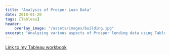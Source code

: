 ```yaml
---
title: "Analysis of Prosper Loan Data"
date: 2018-01-20
tags: [Tableau]
header:
    overlay_image: "/assets/images/building.jpg"
excerpt: "Analyzing various aspects of Prosper lending data using Tableau"
---
```


[Link to my Tableau workbook](https://public.tableau.com/profile/brendon.h#!/vizhome/AnalysisofProsperUsers/Story1?publish=yes)
